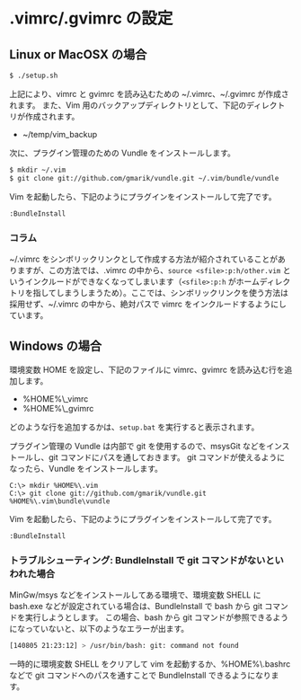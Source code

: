 # .vimrc/.gvimrc の設定

## Linux or MacOSX の場合

```bash
$ ./setup.sh
```

上記により、vimrc と gvimrc を読み込むための ~/.vimrc、~/.gvimrc が作成されます。
また、Vim 用のバックアップディレクトリとして、下記のディレクトリが作成されます。


 - ~/temp/vim_backup

次に、プラグイン管理のための Vundle をインストールします。

```bash
$ mkdir ~/.vim
$ git clone git://github.com/gmarik/vundle.git ~/.vim/bundle/vundle
```

Vim を起動したら、下記のようにプラグインをインストールして完了です。

```vim
:BundleInstall
```

### コラム
~/.vimrc をシンボリックリンクとして作成する方法が紹介されていることがありますが、この方法では、.vimrc の中から、`source <sfile>:p:h/other.vim` というインクルードができなくなってしまいます（`<sfile>:p:h` がホームディレクトリを指してしまうしまうため）。ここでは、シンボリックリンクを使う方法は採用せず、~/.vimrc の中から、絶対パスで vimrc をインクルードするようにしています。

## Windows の場合
環境変数 HOME を設定し、下記のファイルに vimrc、gvimrc を読み込む行を追加します。

 * %HOME%\\_vimrc
 * %HOME%\\_gvimrc

どのような行を追加するかは、`setup.bat` を実行すると表示されます。

プラグイン管理の Vundle は内部で git を使用するので、msysGit などをインストールし、git コマンドにパスを通しておきます。
git コマンドが使えるようになったら、Vundle をインストールします。

```
C:\> mkdir %HOME%\.vim
C:\> git clone git://github.com/gmarik/vundle.git %HOME%\.vim\bundle\vundle
```

Vim を起動したら、下記のようにプラグインをインストールして完了です。

```vim
:BundleInstall
```

### トラブルシューティング: BundleInstall で git コマンドがないといわれた場合

MinGw/msys などをインストールしてある環境で、環境変数 SHELL に bash.exe などが設定されている場合は、BundleInstall で bash から git コマンドを実行しようとします。
この場合、bash から git コマンドが参照できるようになっていないと、以下のようなエラーが出ます。

```bash
[140805 21:23:12] > /usr/bin/bash: git: command not found
```

一時的に環境変数 SHELL をクリアして vim を起動するか、%HOME%\\.bashrc などで git コマンドへのパスを通すことで BundleInstall できるようになります。

